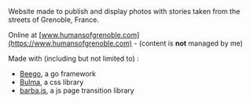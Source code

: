 Website made to publish and display photos with stories taken from the streets of Grenoble, France.

Online at [www.humansofgrenoble.com](https://www.humansofgrenoble.com) - (content is **not** managed by me)

Made with (including but not limited to) :
- [Beego](https://beego.me/), a go framework
- [Bulma](https://bulma.io/), a css library
- [barba.js](https://barba.js.org/), a js page transition library

